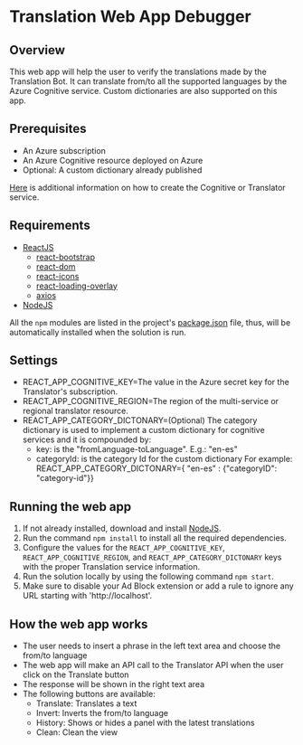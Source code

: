 # Translation Web App Debugger

## Overview

This web app will help the user to verify the translations made by the Translation Bot. It can translate from/to all the supported languages by the Azure Cognitive service. Custom dictionaries are also supported on this app.

## Prerequisites

- An Azure subscription
- An Azure Cognitive resource deployed on Azure
- Optional: A custom dictionary already published

[Here](https://docs.microsoft.com/en-us/azure/cognitive-services/translator/translator-how-to-signup) is additional information on how to create the Cognitive or Translator service.

## Requirements

- [ReactJS](https://reactjs.org/)
  - [react-bootstrap](https://react-bootstrap.github.io/)
  - [react-dom](https://www.npmjs.com/package/react-dom)
  - [react-icons](https://www.npmjs.com/package/react-icons)
  - [react-loading-overlay](https://www.npmjs.com/package/react-loading-overlay)
  - [axios](https://github.com/axios/axios)
- [NodeJS](https://nodejs.org/es/)

All the `npm` modules are listed in the project's [package.json](package.json) file, thus, will be automatically installed when the solution is run.

## Settings

- REACT_APP_COGNITIVE_KEY=The value in the Azure secret key for the Translator's subscription.
- REACT_APP_COGNITIVE_REGION=The region of the multi-service or regional translator resource.
- REACT_APP_CATEGORY_DICTONARY=(Optional) The category dictionary is used to implement a custom dictionary for cognitive services and it is compounded by:
  - key: is the "fromLanguage-toLanguage". E.g.: "en-es"
  - categoryId: is the category Id for the custom dictionary
    For example:
        REACT_APP_CATEGORY_DICTONARY={ "en-es" : {"categoryID": "category-id"}}

## Running the web app

1.  If not already installed, download and install [NodeJS](https://nodejs.org/en/).
2.  Run the command `npm install` to install all the required dependencies.
2.  Configure the values for the `REACT_APP_COGNITIVE_KEY`, `REACT_APP_COGNITIVE_REGION`, and `REACT_APP_CATEGORY_DICTONARY` keys with the proper Translation service information.
3.  Run the solution locally by using the following command `npm start`.
4.  Make sure to disable your Ad Block extension or add a rule to ignore any URL starting with 'http://localhost'.

## How the web app works

- The user needs to insert a phrase in the left text area and choose the from/to language
- The web app will make an API call to the Translator API when the user click on the Translate button
- The response will be shown in the right text area
- The following buttons are available:
  - Translate: Translates a text
  - Invert: Inverts the from/to language
  - History: Shows or hides a panel with the latest translations
  - Clean: Clean the view
